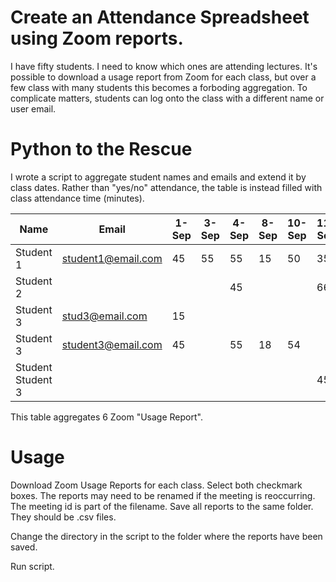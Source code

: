 # Create an Attendance Spreadsheet using Zoom reports.
I have fifty students. I need to know which ones are attending lectures. It's possible to download a usage report from Zoom for each class, but over a few class with many students this becomes a forboding aggregation. To complicate matters, students can log onto the class with a different name or user email.

# Python to the Rescue
I wrote a script to aggregate student names and emails and extend it by class dates. Rather than "yes/no" attendance, the table is instead filled with class attendance time (minutes). 

|       Name        |       Email        | 1-Sep | 3-Sep | 4-Sep | 8-Sep | 10-Sep | 11-Sep |
|-------------------|--------------------|-------|-------|-------|-------|--------|--------|
| Student 1         | student1@email.com |    45 |    55 |    55 |    15 |     50 |     35 |
| Student 2         |                    |       |       |    45 |       |        |     66 |
| Student 3         | stud3@email.com    |    15 |       |       |       |        |        |
| Student 3         | student3@email.com |    45 |       |    55 |    18 |     54 |        |
| Student Student 3 |                    |       |       |       |       |        |     45 |

This table aggregates 6 Zoom "Usage Report".

# Usage
Download Zoom Usage Reports for each class. Select both checkmark boxes. The reports may need to be renamed if the meeting is reoccurring. The meeting id is part of the filename. Save all reports to the same folder. They should be .csv files.

Change the directory in the script to the folder where the reports have been saved. 

Run script.

